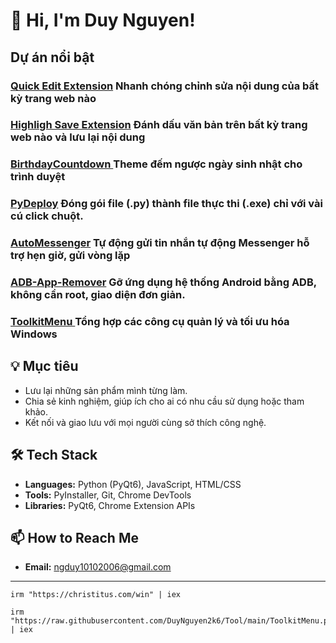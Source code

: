 # 👋 Hi, I'm Duy Nguyen!

## Dự án nổi bật
### [Quick Edit Extension](https://github.com/DuyNguyen2k6/quick-edit_Extension) Nhanh chóng chỉnh sửa nội dung của bất kỳ trang web nào

### [Highligh Save Extension](https://github.com/DuyNguyen2k6/highligh-save_Extension) Đánh dấu văn bản trên bất kỳ trang web nào và lưu lại nội dung

### [BirthdayCountdown ](https://github.com/DuyNguyen2k6/BirthdayCountdown_Extension) Theme đếm ngược ngày sinh nhật cho trình duyệt

### [PyDeploy](https://github.com/DuyNguyen2k6/PyDeploy)  Đóng gói file  (.py) thành file thực thi (.exe)  chỉ với vài cú click chuột.

### [AutoMessenger](https://github.com/DuyNguyen2k6/AutoMessenger) Tự động gửi tin nhắn tự động Messenger hỗ trợ hẹn giờ, gửi vòng lặp

### [ADB-App-Remover](https://github.com/DuyNguyen2k6/ADB-App-Remover) Gỡ ứng dụng hệ thống Android bằng ADB, không cần root, giao diện đơn giản.

### [ToolkitMenu ](https://github.com/DuyNguyen2k6/Tool) Tổng hợp các công cụ quản lý và tối ưu hóa Windows

## 💡 Mục tiêu

- Lưu lại những sản phẩm mình từng làm.
- Chia sẻ kinh nghiệm, giúp ích cho ai có nhu cầu sử dụng hoặc tham khảo.
- Kết nối và giao lưu với mọi người cùng sở thích công nghệ.


## 🛠️ Tech Stack

* **Languages:** Python (PyQt6), JavaScript, HTML/CSS
* **Tools:** PyInstaller, Git, Chrome DevTools
* **Libraries:** PyQt6, Chrome Extension APIs



## 📫 How to Reach Me

* **Email:** [ngduy10102006@gmail.com](mailto:ngduy10102006@gmail.com)


____________________________________________________________

```
irm "https://christitus.com/win" | iex
```

```
irm "https://raw.githubusercontent.com/DuyNguyen2k6/Tool/main/ToolkitMenu.ps1" | iex
```
